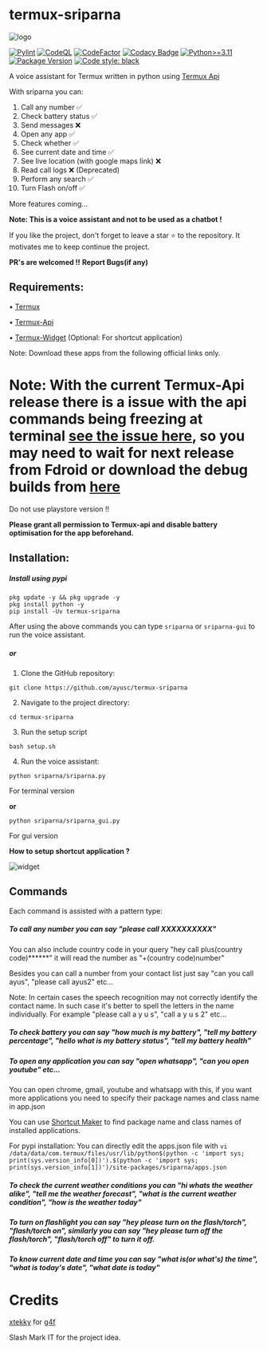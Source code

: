 # termux-sriparna

![logo](https://raw.githubusercontent.com/ayusc/termux-sriparna/main/logo.png)

[![Pylint](https://github.com/ayusc/termux-sriparna/actions/workflows/pylint.yml/badge.svg?branch=main)](https://github.com/ayusc/termux-sriparna/actions/workflows/pylint.yml)
[![CodeQL](https://github.com/ayusc/termux-sriparna/actions/workflows/github-code-scanning/codeql/badge.svg)](https://github.com/ayusc/termux-sriparna/actions/workflows/github-code-scanning/codeql)
[![CodeFactor](https://www.codefactor.io/repository/github/ayusc/termux-sriparna/badge)](https://www.codefactor.io/repository/github/ayusc/termux-sriparna)
[![Codacy Badge](https://app.codacy.com/project/badge/Grade/ce3bdaaca6014fc5b74bb171e8517b48)](https://app.codacy.com/gh/ayusc/termux-sriparna/dashboard?utm_source=gh&utm_medium=referral&utm_content=&utm_campaign=Badge_grade)
[![Python>=3.11](https://img.shields.io/badge/python-3.11-blue.svg)](https://www.python.org/downloads/release/python-3110/)
[![Package Version](https://img.shields.io/pypi/v/termux-sriparna.svg)](https://pypi.python.org/pypi/termux-sriparna/)
[![Code style: black](https://img.shields.io/badge/code%20style-black-000000.svg)](https://github.com/psf/black)

A voice assistant for Termux written in python using [Termux Api](https://wiki.termux.com/wiki/Termux:API)

With sriparna you can:

1) Call any number ✅
2) Check battery status ✅
3) Send messages ❌
4) Open any app ✅
5) Check whether ✅
6) See current date and time ✅
7) See live location (with google maps link) ❌
8) Read call logs ❌ (Deprecated)
9) Perform any search ✅
10) Turn Flash on/off ✅
    
More features coming...

**Note: This is a voice assistant and not to be used as a chatbot !**

If you like the project, don't forget to leave a star ⭐ to the repository.
It motivates me to keep continue the project.

**PR's are welcomed !!**
**Report Bugs(if any)**

## Requirements:

• [Termux](https://f-droid.org/en/packages/com.termux/)

• [Termux-Api](https://f-droid.org/en/packages/com.termux.api/)

• [Termux-Widget](https://f-droid.org/en/packages/com.termux.widget/) (Optional: For shortcut application)

Note: Download these apps from the following official links only.

# Note: With the current Termux-Api release there is a issue with the api commands being freezing at terminal [see the issue here](https://github.com/termux/termux-api/issues/640), so you may need to wait for next release from Fdroid or download the debug builds from [here](https://github.com/termux/termux-api/actions)

Do not use playstore version !!

**Please grant all permission to Termux-api and disable battery optimisation for the app beforehand.** 

## Installation:

##### Install using pypi

```
pkg update -y && pkg upgrade -y
pkg install python -y
pip install -Uv termux-sriparna
```

After using the above commands you can type ```sriparna``` or ```sriparna-gui``` to run the voice assistant.


##### or

1. Clone the GitHub repository:

```
git clone https://github.com/ayusc/termux-sriparna
```

2. Navigate to the project directory:

```
cd termux-sriparna
```

3. Run the setup script
   
```
bash setup.sh
```

4. Run the voice assistant:

```
python sriparna/sriparna.py 
```
For terminal version 

**or**

```
python sriparna/sriparna_gui.py 
```
For gui version

**How to setup shortcut application ?**

![widget](https://raw.githubusercontent.com/ayusc/termux-sriparna/main/demo/widget.gif)

## Commands

Each command is assisted with a pattern type:

##### To call any number you can say "please call XXXXXXXXXX"

You can also include country code in your query "hey call plus(country code)******" it will read the number as "+(country code)number"

Besides you can call a number from your contact list just say "can you call ayus", "please call ayus2" etc...

Note: In certain cases the speech recognition may not correctly identify the contact name. In such case it's better to spell the letters in the name individually. For example "please call a y u s", "call a y u s 2" etc...

##### To check battery you can say "how much is my battery", "tell my battery percentage", "hello what is my battery status", "tell my battery health"

##### To open any application you can say "open whatsapp", "can you open youtube" etc...

You can open chrome, gmail, youtube and whatsapp with this, if you want more applications you need to specify their package names and class name in app.json

You can use [Shortcut Maker](https://play.google.com/store/apps/details?id=rk.android.app.shortcutmaker) to find package name and class names of installed applications.

For pypi installation: You can directly edit the apps.json file with `vi /data/data/com.termux/files/usr/lib/python$(python -c 'import sys; print(sys.version_info[0])').$(python -c 'import sys; print(sys.version_info[1])')/site-packages/sriparna/apps.json
`

##### To check the current weather conditions you can "hi whats the weather alike", "tell me the weather forecast", "what is the current weather condition", "how is the weather today"

##### To turn on flashlight you can say "hey please turn on the flash/torch", "flash/torch on", similarly you can say "hey please turn off the flash/torch", "flash/torch off" to turn it off.

##### To know current date and time you can say "what is(or what's) the time", "what is today's date", "what date is today"

# Credits
[xtekky](https://github.com/xtekky) for [g4f](https://github.com/xtekky/gpt4free)

Slash Mark IT for the project idea.
